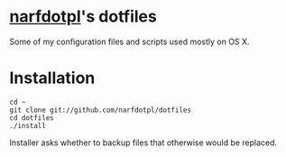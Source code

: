 [narfdotpl][]'s dotfiles
========================

Some of my configuration files and scripts used mostly on OS X.

  [narfdotpl]: http://narf.pl/


Installation
============

    cd ~
    git clone git://github.com/narfdotpl/dotfiles
    cd dotfiles
    ./install

Installer asks whether to backup files that otherwise would be replaced.

